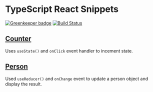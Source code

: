 # TypeScript React Snippets

[![Greenkeeper badge](https://badges.greenkeeper.io/mauricedb/ts-react.svg)](https://greenkeeper.io/)
[![Build Status](https://travis-ci.org/mauricedb/ts-react.svg?branch=master)](https://travis-ci.org/mauricedb/ts-react)

## [Counter](src/Counter/Counter.tsx)

Uses `useState()` and `onClick` event handler to incement state.

## [Person](src/Person/Person.tsx)

Used `useReducer()` and `onChange` event to update a person object and display the result.
